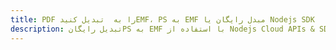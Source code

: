 ---title: PDF را به  تبدیل کنیدEMF، PS به EMF مبدل رایگان یا Nodejs SDKdescription: تبدیل رایگانPS به EMF با استفاده از Nodejs Cloud APIs & SDK همچنین اسناد PDF را در Cloud ایجاد، ویرایش و رندر کنید.---
